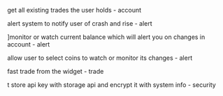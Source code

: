 get all existing trades the user holds - account

alert system to notify user of crash and rise - alert

]monitor or watch current balance which will alert you on changes in account - alert

allow user to select coins to watch or monitor its changes - alert

fast trade from the widget - trade

t
store api key with storage api and encrypt it with system info - security
